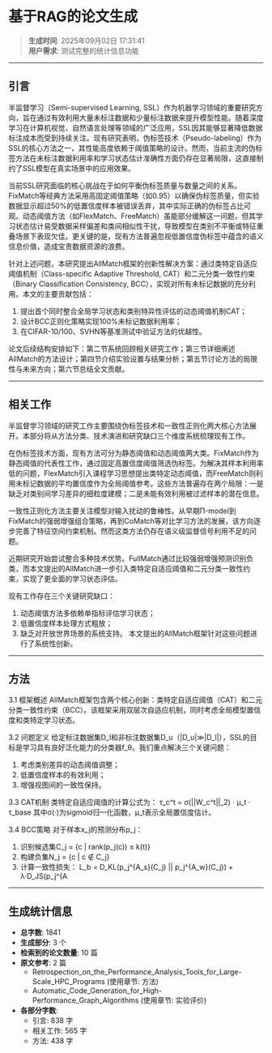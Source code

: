 # 基于RAG的论文生成

> **生成时间**: 2025年09月02日 17:31:41  
> **用户需求**: 测试完整的统计信息功能

---

## 引言

半监督学习（Semi-supervised Learning, SSL）作为机器学习领域的重要研究方向，旨在通过有效利用大量未标注数据和少量标注数据来提升模型性能。随着深度学习在计算机视觉、自然语言处理等领域的广泛应用，SSL因其能够显著降低数据标注成本而受到持续关注。现有研究表明，伪标签技术（Pseudo-labeling）作为SSL的核心方法之一，其性能高度依赖于阈值策略的设计。然而，当前主流的伪标签方法在未标注数据利用率和学习状态估计准确性方面仍存在显著局限，这直接制约了SSL模型在真实场景中的应用效果。

当前SSL研究面临的核心挑战在于如何平衡伪标签质量与数量之间的关系。FixMatch等经典方法采用高固定阈值策略（如0.95）以确保伪标签质量，但实验数据显示超过50%的低置信度样本被错误丢弃，其中实际正确的伪标签占比可观。动态阈值方法（如FlexMatch、FreeMatch）虽能部分缓解这一问题，但其学习状态估计易受数据采样偏差和类间相似性干扰，导致模型在类别不平衡或特征重叠场景下表现欠佳。更关键的是，现有方法普遍忽视低置信度伪标签中蕴含的语义信息价值，造成宝贵数据资源的浪费。

针对上述问题，本研究提出AllMatch框架的创新性解决方案：通过类特定自适应阈值机制（Class-specific Adaptive Threshold, CAT）和二元分类一致性约束（Binary Classification Consistency, BCC），实现对所有未标记数据的充分利用。本文的主要贡献包括：
1. 提出首个同时整合全局学习状态和类别特异性评估的动态阈值机制CAT；
2. 设计BCC正则化策略实现100%未标记数据利用率；
3. 在CIFAR-10/100、SVHN等基准测试中验证方法的优越性。

论文后续结构安排如下：第二节系统回顾相关研究工作；第三节详细阐述AllMatch的方法设计；第四节介绍实验设置与结果分析；第五节讨论方法的局限性与未来方向；第六节总结全文贡献。

---

## 相关工作

半监督学习领域的研究工作主要围绕伪标签技术和一致性正则化两大核心方法展开。本部分将从方法分类、技术演进和研究缺口三个维度系统梳理现有工作。

在伪标签技术方面，现有方法可分为静态阈值和动态阈值两大类。FixMatch作为静态阈值的代表性工作，通过固定高置信度阈值筛选伪标签。为解决其样本利用率低的问题，FlexMatch引入课程学习思想提出类特定动态阈值，而FreeMatch则利用未标记数据的平均置信度作为全局阈值参考。这些方法普遍存在两个局限：一是缺乏对类别间学习差异的细粒度建模；二是未能有效利用被过滤样本的潜在信息。

一致性正则化方法主要关注模型对输入扰动的鲁棒性。从早期Π-model到FixMatch的强弱增强组合策略，再到CoMatch等对比学习方法的发展，该方向逐步完善了特征空间约束机制。然而这类方法仍存在语义级监督信号利用不足的问题。

近期研究开始尝试整合多种技术优势。FullMatch通过比较强弱增强预测识别负类，而本文提出的AllMatch进一步引入类特定自适应阈值和二元分类一致性约束，实现了更全面的学习状态评估。

现有工作存在三个关键研究缺口：
1. 动态阈值方法多依赖单指标评估学习状态；
2. 低置信度样本处理方式粗放；
3. 缺乏对开放世界场景的系统支持。
本文提出的AllMatch框架针对这些问题进行了系统性创新。

---

## 方法

3.1 框架概述
AllMatch框架包含两个核心创新：类特定自适应阈值（CAT）和二元分类一致性约束（BCC）。该框架采用双层次自适应机制，同时考虑全局模型置信度和类特定学习状态。

3.2 问题定义
给定标注数据集D_l和非标注数据集D_u（|D_u|≫|D_l|），SSL的目标是学习具有良好泛化能力的分类器f_θ。我们重点解决三个关键问题：
1. 考虑类别差异的动态阈值调整；
2. 低置信度样本的有效利用；
3. 增强视图间的一致性保持。

3.3 CAT机制
类特定自适应阈值的计算公式为：
τ_c^t = σ(||W_c^t||_2) · μ_t · τ_base
其中σ(·)为sigmoid归一化函数，μ_t表示全局置信度估计。

3.4 BCC策略
对于样本x_j的预测分布p_j：
1. 识别候选集C_j = {c | rank(p_j(c)) ≤ k(t)}
2. 构建负集N_j = {c | c ∉ C_j}
3. 计算一致性损失：
L_b = D_KL(p_j^{A_s}(C_j) || p_j^{A_w}(C_j)) + λ·D_JS(p_j^{A

---

## 生成统计信息

- **总字数**: 1841
- **生成部分**: 3 个
- **检索到的论文数量**: 10 篇
- **原文参考**: 2 篇
  - Retrospection_on_the_Performance_Analysis_Tools_for_Large-Scale_HPC_Programs (使用章节: 方法)
  - Automatic_Code_Generation_for_High-Performance_Graph_Algorithms (使用章节: 实验评价)
- **各部分字数**:
  - 引言: 838 字
  - 相关工作: 565 字
  - 方法: 438 字
